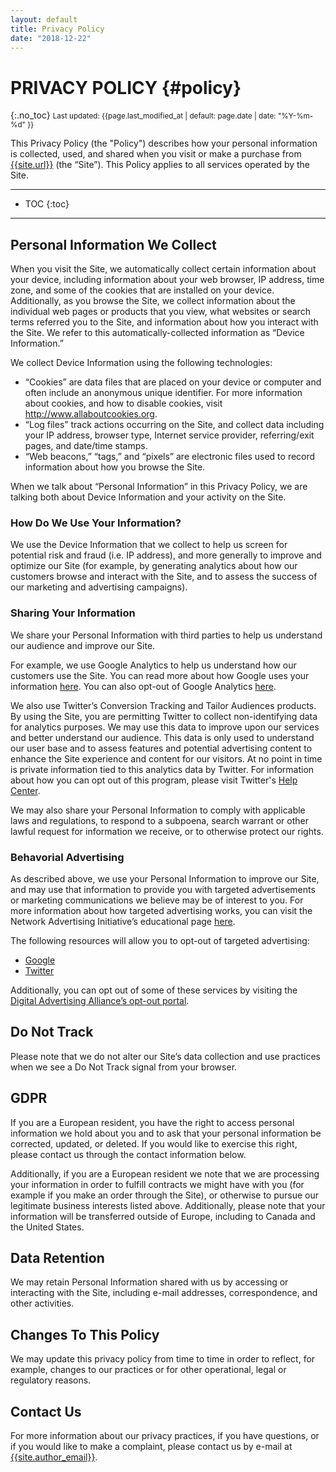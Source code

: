 ```yaml
---
layout: default
title: Privacy Policy
date: "2018-12-22"
---
```

# PRIVACY POLICY {#policy}
{:.no_toc}
<small class="post-meta">Last updated: {{page.last_modified_at | default: page.date | date: "%Y-%m-%d" }}</small>

This Privacy Policy (the "Policy") describes how your personal information is collected, used, and shared when you visit or make a purchase from [{{site.url}}]({{site.url}}) (the “Site”). This Policy applies to all services operated by the Site.

---
* TOC
{:toc}
---

## Personal Information We Collect

When you visit the Site, we automatically collect certain information about your device, including information about your web browser, IP address, time zone, and some of the cookies that are installed on your device. Additionally, as you browse the Site, we collect information about the individual web pages or products that you view, what websites or search terms referred you to the Site, and information about how you interact with the Site. We refer to this automatically-collected information as “Device Information.”

We collect Device Information using the following technologies:
* “Cookies” are data files that are placed on your device or computer and often include an anonymous unique identifier. For more information about cookies, and how to disable cookies, visit http://www.allaboutcookies.org.
* “Log files” track actions occurring on the Site, and collect data including your IP address, browser type, Internet service provider, referring/exit pages, and date/time stamps.
* “Web beacons,” “tags,” and “pixels” are electronic files used to record information about how you browse the Site.

When we talk about “Personal Information” in this Privacy Policy, we are talking both about Device Information and your activity on the Site.

### How Do We Use Your Information?

We use the Device Information that we collect to help us screen for potential risk and fraud (i.e. IP address), and more generally to improve and optimize our Site (for example, by generating analytics about how our customers browse and interact with the Site, and to assess the success of our marketing and advertising campaigns).

### Sharing Your Information

We share your Personal Information with third parties to help us understand our audience and improve our Site.

For example, we use Google Analytics to help us understand how our customers use the Site. You can read more about how Google uses your information [here](https://www.google.com/intl/en/policies/privacy/).  You can also opt-out of Google Analytics [here](https://tools.google.com/dlpage/gaoptout).

We also use Twitter’s Conversion Tracking and Tailor Audiences products. By using the Site, you are permitting Twitter to collect non-identifying data for analytics purposes. We may use this data to improve upon our services and better understand our audience. This data is only used to understand our user base and to assess features and potential advertising content to enhance the Site experience and content for our visitors. At no point in time is private information tied to this analytics data by Twitter. For information about how you can opt out of this program, please visit Twitter's [Help Center]("https://help.twitter.com/en/safety-and-security/privacy-controls-for-tailored-ads").

We may also share your Personal Information to comply with applicable laws and regulations, to respond to a subpoena, search warrant or other lawful request for information we receive, or to otherwise protect our rights.

### Behavorial Advertising
As described above, we use your Personal Information to improve our Site, and may use that information to provide you with targeted advertisements or marketing communications we believe may be of interest to you.  For more information about how targeted advertising works, you can visit the Network Advertising Initiative’s educational page [here](http://www.networkadvertising.org/understanding-online-advertising/how-does-it-work).

The following resources will allow you to opt-out of targeted advertising:
  * [Google](https://www.google.com/settings/ads/anonymous)
  * [Twitter](https://business.twitter.com/en/help/ads-policies/other-policy-requirements/interest-based-opt-out-policy.html)

Additionally, you can opt out of some of these services by visiting the [Digital Advertising Alliance’s opt-out portal](http://optout.aboutads.info/).

## Do Not Track
Please note that we do not alter our Site’s data collection and use practices when we see a Do Not Track signal from your browser.

##  GDPR
If you are a European resident, you have the right to access personal information we hold about you and to ask that your personal information be corrected, updated, or deleted. If you would like to exercise this right, please contact us through the contact information below.

Additionally, if you are a European resident we note that we are processing your information in order to fulfill contracts we might have with you (for example if you make an order through the Site), or otherwise to pursue our legitimate business interests listed above.  Additionally, please note that your information will be transferred outside of Europe, including to Canada and the United States.

## Data Retention
We may retain Personal Information shared with us by accessing or interacting with the Site, including e-mail addresses, correspondence, and other activities.

## Changes To This Policy
We may update this privacy policy from time to time in order to reflect, for example, changes to our practices or for other operational, legal or regulatory reasons.

## Contact Us
For more information about our privacy practices, if you have questions, or if you would like to make a complaint, please contact us by e-mail at [{{site.author_email}}](mailto:{{site.author_email}}).

